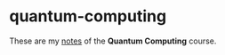 # quantum-computing

These are my [notes](<https://raw.githubusercontent.com/aflaag-notes/quantum-computing/main/src/Quantum%20Computing.pdf>) of the **Quantum Computing** course.

